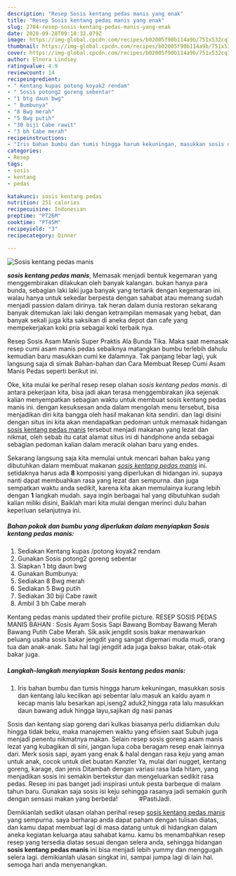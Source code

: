 ```yaml
---
description: "Resep Sosis kentang pedas manis yang enak"
title: "Resep Sosis kentang pedas manis yang enak"
slug: 2704-resep-sosis-kentang-pedas-manis-yang-enak
date: 2020-09-28T09:18:32.079Z
image: https://img-global.cpcdn.com/recipes/b02005f90b114a9b/751x532cq70/sosis-kentang-pedas-manis-foto-resep-utama.jpg
thumbnail: https://img-global.cpcdn.com/recipes/b02005f90b114a9b/751x532cq70/sosis-kentang-pedas-manis-foto-resep-utama.jpg
cover: https://img-global.cpcdn.com/recipes/b02005f90b114a9b/751x532cq70/sosis-kentang-pedas-manis-foto-resep-utama.jpg
author: Elnora Lindsey
ratingvalue: 4.9
reviewcount: 14
recipeingredient:
- " Kentang kupas potong koyak2 rendam"
- " Sosis potong2 goreng sebentar"
- "1 btg daun bwg"
- " Bumbunya"
- "8 Bwg merah"
- "5 Bwg putih"
- "30 biji Cabe rawit"
- "3 bh Cabe merah"
recipeinstructions:
- "Iris bahan bumbu dan tumis hingga harum kekuningan, masukkan sosis dan kentang lalu kecilkan api sebentar lalu masuk an kaldu ayam n kecap manis lalu besarkan api,iseng2 aduk2,hingga rata lalu masukkan daun bawang aduk hingga layu,sajikan dg nasi panas"
categories:
- Resep
tags:
- sosis
- kentang
- pedas

katakunci: sosis kentang pedas 
nutrition: 251 calories
recipecuisine: Indonesian
preptime: "PT26M"
cooktime: "PT45M"
recipeyield: "3"
recipecategory: Dinner

---
```



![Sosis kentang pedas manis](https://img-global.cpcdn.com/recipes/b02005f90b114a9b/751x532cq70/sosis-kentang-pedas-manis-foto-resep-utama.jpg)

<b><i>sosis kentang pedas manis</i></b>, Memasak menjadi bentuk kegemaran yang menggembirakan dilakukan oleh banyak kalangan. bukan hanya para bunda, sebagian laki laki juga banyak yang tertarik dengan kegemaran ini. walau hanya untuk sekedar berpesta dengan sahabat atau memang sudah menjadi passion dalam dirinya. tak heran dalam dunia restoran sekarang banyak ditemukan laki laki dengan ketrampilan memasak yang hebat, dan banyak sekali juga kita saksikan di aneka depot dan cafe yang mempekerjakan koki pria sebagai koki terbaik nya.

Resep Sosis Asam Manis Super Praktis Ala Bunda Tika. Maka saat memasak resep cumi asam manis pedas sebaiknya matangkan bumbu terlebih dahulu kemudian baru masukkan cumi ke dalamnya. Tak panjang lebar lagi, yuk langsung saja di simak Bahan-bahan dan Cara Membuat Resep Cumi Asam Manis Pedas seperti berikut ini.

Oke, kita mulai ke perihal resep resep olahan <i>sosis kentang pedas manis</i>. di antara pekerjaan kita, bisa jadi akan terasa menggembirakan jika sejenak kalian menyempatkan sebagian waktu untuk membuat sosis kentang pedas manis ini. dengan kesuksesan anda dalam mengolah menu tersebut, bisa menjadikan diri kita bangga oleh hasil makanan kita sendiri. dan lagi disini dengan situs ini kita akan mendapatkan pedoman untuk memasak hidangan <u>sosis kentang pedas manis</u> tersebut menjadi makanan yang lezat dan nikmat, oleh sebab itu catat alamat situs ini di handphone anda sebagai sebagian pedoman kalian dalam meracik olahan baru yang endes.


Sekarang langsung saja kita memulai untuk mencari bahan baku yang dibutuhkan dalam membuat makanan <u><i>sosis kentang pedas manis</i></u> ini. setidaknya harus ada <b>8</b> komposisi yang diperlukan di hidangan ini. supaya nanti dapat membuahkan rasa yang lezat dan sempurna. dan juga sempatkan waktu anda sedikit, karena kita akan memulainya kurang lebih dengan <b>1</b> langkah mudah. saya ingin berbagai hal yang dibutuhkan sudah kalian miliki disini, Baiklah mari kita mulai dengan merinci dulu bahan keperluan selanjutnya ini.

<!--inarticleads1-->

##### Bahan pokok dan bumbu yang diperlukan dalam menyiapkan Sosis kentang pedas manis:

1. Sediakan  Kentang kupas /potong koyak2 rendam
1. Gunakan  Sosis potong2 goreng sebentar
1. Siapkan 1 btg daun bwg
1. Gunakan  Bumbunya:
1. Sediakan 8 Bwg merah
1. Sediakan 5 Bwg putih
1. Sediakan 30 biji Cabe rawit
1. Ambil 3 bh Cabe merah


Kentang pedas manis updated their profile picture. RESEP SOSIS PEDAS MANIS BAHAN : Sosis Ayam Sosis Sapi Bawang Bombay Bawang Merah Bawang Putih Cabe Merah. Sik.asik.jengdit sosis bakar menawarkan peluang usaha sosis bakar jengdit yang sangat digemari muda mudi, orang tua dan anak-anak. Satu hal lagi jengdit ada juga bakso bakar, otak-otak bakar juga. 

<!--inarticleads2-->

##### Langkah-langkah menyiapkan Sosis kentang pedas manis:

1. Iris bahan bumbu dan tumis hingga harum kekuningan, masukkan sosis dan kentang lalu kecilkan api sebentar lalu masuk an kaldu ayam n kecap manis lalu besarkan api,iseng2 aduk2,hingga rata lalu masukkan daun bawang aduk hingga layu,sajikan dg nasi panas


Sosis dan kentang siap goreng dari kulkas biasanya perlu didiamkan dulu hingga tidak beku, maka manajemen waktu yang efisien saat Subuh juga menjadi penentu nikmatnya makan. Selain resep sosis goreng asam manis lezat yang kubagikan di sini, jangan lupa coba beragam resep enak lainnya dari. Merk sosis sapi, ayam yang enak &amp; halal dengan rasa keju yang aman untuk anak, cocok untuk diet buatan Kanzler Ya, mulai dari nugget, kentang goreng, karage, dan jenis Ditambah dengan variasi rasa lada hitam, yang menjadikan sosis ini semakin bertekstur dan mengeluarkan sedikit rasa pedas. Resep ini pas banget jadi inspirasi untuk pesta barbeque di malam tahun baru. Gunakan saja sosis isi keju sehingga rasanya jadi semakin gurih dengan sensasi makan yang berbeda! ⠀⠀⠀⠀ #PastiJadi. 

Demikianlah sedikit ulasan olahan perihal resep <u>sosis kentang pedas manis</u> yang sempurna. saya berharap anda dapat paham dengan tulisan diatas, dan kamu dapat membuat lagi di masa datang untuk di hidangkan dalam aneka kegiatan keluarga atau sahabat kamu. kamu bs menambahkan resep resep yang tersedia diatas sesuai dengan selera anda, sehingga hidangan <b>sosis kentang pedas manis</b> ini bisa menjadi lebih yummy dan menggugah selera lagi. demikianlah ulasan singkat ini, sampai jumpa lagi di lain hal. semoga hari anda menyenangkan.
